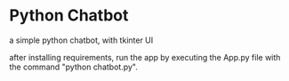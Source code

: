 # Python Chatbot
 a simple python chatbot, with tkinter UI

after installing requirements, run the app by executing the App.py file with the command "python chatbot.py".
